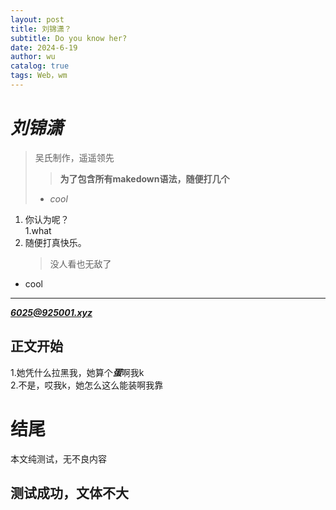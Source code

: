 ```yaml
---
layout: post
title: 刘锦潇？
subtitle: Do you know her?
date: 2024-6-19
author: wu
catalog: true
tags: Web，wm
---
```


# ***刘锦潇***
> 吴氏制作，遥遥领先
> 
>>**为了包含所有makedown语法，随便打几个**
> - *cool*  

1. 你认为呢？  
    1.what
2. 随便打真快乐。  
    >没人看也无敌了  

* cool  
***
***<6025@925001.xyz>***

## 正文开始
1.她凭什么拉黑我，她算个***蛋***啊我k  
2.不是，哎我k，她怎么这么能装啊我靠
# 结尾
本文纯测试，无不良内容  
## 测试成功，文体不大
